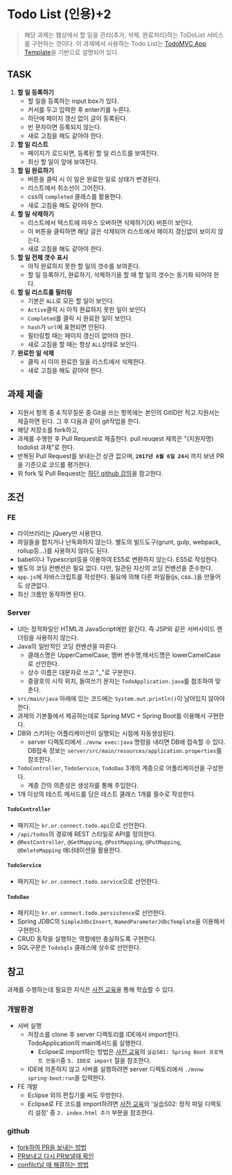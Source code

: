 # Todo List (인용)+2
> 해당 과제는 웹상에서 할 일을 관리(추가, 삭제, 완료처리)하는 ToDoList 서비스를 구현하는 것이다. 이 과제에서 사용하는 Todo List는 [TodoMVC App Template](https://github.com/tastejs/todomvc-app-template)을 기반으로 설명되어 있다.

## TASK
1. **할 일 등록하기**
	- 할 일을 등록하는 input box가 있다.
	- 커서를 두고 입력한 후 enter키를 누른다.
	- 하단에 페이지 갱신 없이 글이 등록된다.
	- 빈 문자이면 등록되지 않는다.
	- 새로 고침을 해도 같아야 한다.
2. **할 일 리스트**
	- 페이지가 로드되면, 등록된 할 일 리스트를 보여진다.
	- 최신 할 일이 앞에 보여진다.
3. **할 일 완료하기**
	- 버튼을 클릭 시 이 일은 완료한 일로 상태가 변경된다.
	- 리스트에서 취소선이 그어진다.
	- css의 `completed` 클래스를 활용한다.
	- 새로 고침을 해도 같아야 한다.
5. **할 일 삭제하기**
	- 리스트에서 텍스트에 마우스 오버하면 삭제하기(X) 버튼이 보인다. 
	- 이 버튼을 클릭하면 해당 글은 삭제되어 리스트에서 페이지 갱신없이 보이지 않는다.
	- 새로 고침을 해도 같아야 한다.
6. **할 일 전체 갯수 표시**
	- 아직 완료하지 못한 할 일의 갯수를 보여준다.
	- 할 일 등록하기, 완료하기, 삭제하기을 할 때 할 일의 갯수는 동기화 되어야 한다.
7. **할 일 리스트를 필터링**
	- 기본은 `ALL`로 모든 할 일이 보인다.
	- `Active`클릭 시 아직 완료하지 못한 일이 보인다
	- `Completed`를 클릭 시 완료한 일이 보인다.
	- `hash`가 `url`에 표현되면 안된다.
	- 필터링할 때는 페이지 갱신이 없어야 한다.
	- 새로 고침을 할 때는 항상 `ALL`상태로 보인다.
8. **완료한 일 삭제**
	- 클릭 시 이미 완료한 일을 리스트에서 삭제한다.
	- 새로 고침을 해도 같아야 한다.

## 과제 제출
- 지원서 항목 중 4.직무질문 중 Git을 쓰는 항목에는 본인의 GitID만 적고 지원서는 제출하면 된다. 그 후 다음과 같이 git작업을 한다.
- 해당 저장소를 fork하고,  
- 과제를 수행한 후 Pull Request로 제출한다.  pull reuqest 제목은  "(지원자명) todolist 과제"로 한다. 
- 반복된 Pull Request를 보내는건 상관 없으며, **`2017년 6월 6일 24시`**  까지 보낸 PR을 기준으로 코드를 평가한다.
- 위 fork 및 Pull Request는 [하단 github 강의](https://github.com/connect-boostcamp/todolist#github)을 참고한다. 


## 조건
### FE
- 라이브러리는 jQuery만 사용한다.
- 파일들을 합치거나 난독화하지 않는다. 별도의 빌드도구(grunt, gulp, webpack, rollup등...)를 사용하지 않아도 된다.
- babel이나 Typescript등을 이용하여 ES5로 변환하지 않는다. ES5로 작성한다.
- 별도의 코딩 컨벤션은 필요 없다. 다만, 일관된 자신의 코딩 컨벤션을 준수한다.
- `app.js`에 자바스크립트를 작성한다. 필요에 의해 다른 파일들(js, css..)을 만들어도 상관없다.
- 최신 크롬만 동작하면 된다.

### Server
- UI는 정적파일인 HTML과 JavaScript에만 맡긴다. 즉 JSP와 같은 서버사이드 렌더링을 사용하지 않는다.
- Java의 일반적인 코딩 컨벤션을 따른다.
	- 클래스명은 UpperCamelCase, 멤버 변수명,메서드명은 lowerCamelCase로 선언한다.
	- 상수 이름은 대문자로 쓰고 "_"로 구분한다.
	- 중괄호의 시작 위치, 들여쓰기 문자는 `TodoApplication.java`를 참조하여 맞춘다.
- `src/main/java` 아래에 있는 코드에는 `System.out.println()`이 남아있지 않아야한다.
- 과제의 기본틀에서 제공하는데로 Spring MVC + Spring Boot를 이용해서 구현한다.
- DB와 스키마는 어플리케이션이 실행되는 시점에 자동생성된다.
	- server 디렉토리에서 `./mvnw exec:java` 명령을 내리면 DB에 접속할 수 있다. DB접속 정보는 `server/src/main/resources/application.properties`를 참조한다.
- `TodoController`, `TodoService`, `TodoDao` 3개의 계층으로 어플리케이션을 구성한다.
	- 계층 간의 의존성은 생성자를 통해 주입한다.
- 1개 이상의 테스트 메서드를 담은 테스트 클래스 1개를 필수로 작성한다.

#### `TodoController`
- 패키지는 `kr.or.connect.todo.api`으로 선언한다.
- `/api/todos`의 경로에 REST 스타일로 API를 정의한다.
- `@RestController`, `@GetMapping`, `@PostMapping`, `@PutMapping`, `@DeleteMapping` 애너테이션을 활용한다.

#### `TodoService`
- 패키지는 `kr.or.connect.todo.service`으로 선언한다.

#### `TodoDao`
- 패키지는 `kr.or.connect.todo.persistence`로 선언한다.
- Spring JDBC의 `SimpleJdbcInsert`, `NamedParameterJdbcTemplate`을 이용해서 구현한다.
- CRUD 동작을 실행하는 역할에만 충실하도록 구현한다.
- SQL구문은 `TodoSqls` 클래스에 상수로 선언한다.

## 참고
과제를 수행하는데 필요한 지식은 [사전 교육](http://www.edwith.org/boostcamp_web)을 통해 학습할 수 있다.

### 개발환경
- 서버 실행
	- 저장소를 clone 후 server 디렉토리를 IDE에서 import한다. TodoApplication의 main메서드를 실행한다.
		- Eclipse로 import하는 방법은 [사전 교육](http://www.edwith.org/boostcamp_web)의 `실습S01: Spring Boot 프로젝트 만들기`중 `5. IDE로 import` 절을 참조한다.
	- IDE에 의존하지 않고 서버를 실행하려면 server 디렉토리에서 `./mvnw spring-boot:run`을 입력한다.
- FE 개발
	- Eclipse 외의 편집기를 써도 무방한다.
	- Eclipse로 FE 코드를 import하려면 [사전 교육](http://www.edwith.org/boostcamp_web)의 '실습S02: 정적 파일 디렉토리 설정' 중 `2. index.html 추가` 부분을 참조한다.


### github
- [fork하여 PR을 보내는 방법](https://www.youtube.com/watch?v=ZSZoaG0PqLg)
- [PR보내고 다시 PR보낼때 확인](https://www.youtube.com/watch?v=CbLNbCUsh5c)
- [confilct날 때 해결하는 방법](https://www.youtube.com/watch?v=U3RmwYc5eGQ)

